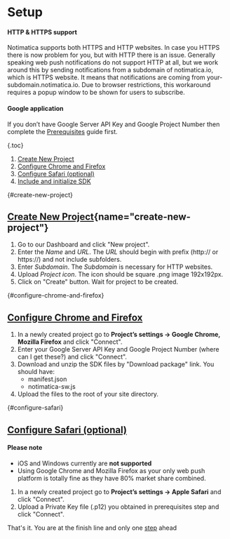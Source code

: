 # Setup

<div class="callout callout-info" role="alert">

#### HTTP & HTTPS support

Notimatica supports both HTTPS and HTTP websites. In case you HTTPS there is now problem for you, but with HTTP there is an issue. Generally speaking web push notifications do not support HTTP at all, but we work around this by sending notifications from a subdomain of notimatica.io, which is HTTPS website. It means that notifications are coming from your-subdomain.notimatica.io. Due to browser restrictions, this workaround requires a popup window to be shown for users to subscribe.

</div>

<div class="callout callout-warning" role="alert">

#### Google application

If you don’t have Google Server API Key and Google Project Number then complete the [Prerequisites](/docs/prerequisites) guide first.

</div>

{.toc}
1. [Create New Project](#create-new-project)
1. [Configure Chrome and Firefox](#configure-chrome-and-firefox)
1. [Configure Safari (optional)](#configure-safari)
1. [Include and initialize SDK](#include-and-initialize-sdk)

{#create-new-project}
## [Create New Project](#create-new-project){name="create-new-project"}

1. Go to our Dashboard and click "New project".
1. Enter the *Name* and *URL*. The *URL* should begin with prefix (http:// or https://) and not include subfolders.
1. Enter *Subdomain*. The *Subdomain* is necessary for HTTP websites.
1. Upload *Project icon*. The icon should be square .png image 192x192px.
1. Click on "Create" button. Wait for project to be created.

{#configure-chrome-and-firefox}
## [Configure Chrome and Firefox](#configure-chrome-and-firefox)

1. In a newly created project go to **Project’s settings → Google Chrome, Mozilla Firefox** and click "Connect".
1. Enter your Google Server API Key and Google Project Number (where can I get these?) and click "Connect".
1. Download and unzip the SDK files by "Download package" link. You should have:
    * manifest.json
    * notimatica-sw.js
1. Upload the files to the root of your site directory.

{#configure-safari}
## [Configure Safari (optional)](#configure-safari)

<div class="callout callout-info" role="alert">

#### Please note

* iOS and Windows currently are **not supported**
* Using Google Chrome and Mozilla Firefox as your only web push platform is totally fine as they have 80% market share combined.

</div>

1. In a newly created project go to **Project’s settings → Apple Safari** and click "Connect".
1. Upload a Private Key file (.p12) you obtained in prerequisites step and click "Connect".

That's it. You are at the finish line and only one [step](/docs/installation) ahead
